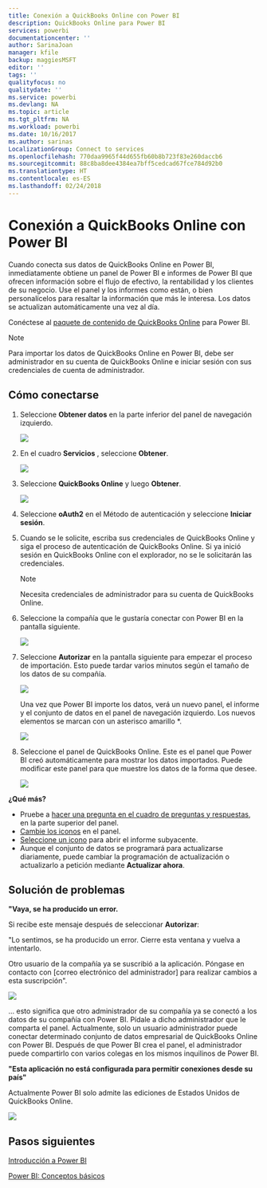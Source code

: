 ```yaml
---
title: Conexión a QuickBooks Online con Power BI
description: QuickBooks Online para Power BI
services: powerbi
documentationcenter: ''
author: SarinaJoan
manager: kfile
backup: maggiesMSFT
editor: ''
tags: ''
qualityfocus: no
qualitydate: ''
ms.service: powerbi
ms.devlang: NA
ms.topic: article
ms.tgt_pltfrm: NA
ms.workload: powerbi
ms.date: 10/16/2017
ms.author: sarinas
LocalizationGroup: Connect to services
ms.openlocfilehash: 770daa9965f44d655fb60b8b723f83e260daccb6
ms.sourcegitcommit: 88c8ba8dee4384ea7bff5cedcad67fce784d92b0
ms.translationtype: HT
ms.contentlocale: es-ES
ms.lasthandoff: 02/24/2018
---
```

# <a name="connect-to-quickbooks-online-with-power-bi"></a>Conexión a QuickBooks Online con Power BI
Cuando conecta sus datos de QuickBooks Online en Power BI, inmediatamente obtiene un panel de Power BI e informes de Power BI que ofrecen información sobre el flujo de efectivo, la rentabilidad y los clientes de su negocio. Use el panel y los informes como están, o bien personalícelos para resaltar la información que más le interesa. Los datos se actualizan automáticamente una vez al día.

Conéctese al [paquete de contenido de QuickBooks Online](https://dxt.powerbi.com/getdata/services/quickbooks-online) para Power BI.

>[!NOTE]
>Para importar los datos de QuickBooks Online en Power BI, debe ser administrador en su cuenta de QuickBooks Online e iniciar sesión con sus credenciales de cuenta de administrador.

## <a name="how-to-connect"></a>Cómo conectarse
1. Seleccione **Obtener datos** en la parte inferior del panel de navegación izquierdo.
   
   ![](media/service-connect-to-quickbooks-online/pbi_getdata.png) 
2. En el cuadro **Servicios** , seleccione **Obtener**.
   
   ![](media/service-connect-to-quickbooks-online/pbi_getservices.png) 
3. Seleccione **QuickBooks Online** y luego **Obtener**.
   
   ![](media/service-connect-to-quickbooks-online/qbo.png)
4. Seleccione **oAuth2** en el Método de autenticación y seleccione **Iniciar sesión**. 
5. Cuando se le solicite, escriba sus credenciales de QuickBooks Online y siga el proceso de autenticación de QuickBooks Online. Si ya inició sesión en QuickBooks Online con el explorador, no se le solicitarán las credenciales.
   >[!NOTE]
   >Necesita credenciales de administrador para su cuenta de QuickBooks Online.
6. Seleccione la compañía que le gustaría conectar con Power BI en la pantalla siguiente.
   
   ![](media/service-connect-to-quickbooks-online/pbi_qbo_almost.png)
7. Seleccione **Autorizar** en la pantalla siguiente para empezar el proceso de importación. Esto puede tardar varios minutos según el tamaño de los datos de su compañía. 
   
   ![](media/service-connect-to-quickbooks-online/pbi_qbo_authorizesm.png)
   
   Una vez que Power BI importe los datos, verá un nuevo panel, el informe y el conjunto de datos en el panel de navegación izquierdo. Los nuevos elementos se marcan con un asterisco amarillo \*.
   
   ![](media/service-connect-to-quickbooks-online/pbi_qbo_leftnavnew.png)
8. Seleccione el panel de QuickBooks Online. Este es el panel que Power BI creó automáticamente para mostrar los datos importados. Puede modificar este panel para que muestre los datos de la forma que desee. 
   
   ![](media/service-connect-to-quickbooks-online/pbi_qbo_dash.png)

**¿Qué más?**

* Pruebe a [hacer una pregunta en el cuadro de preguntas y respuestas](power-bi-q-and-a.md), en la parte superior del panel.
* [Cambie los iconos](service-dashboard-edit-tile.md) en el panel.
* [Seleccione un icono](service-dashboard-tiles.md) para abrir el informe subyacente.
* Aunque el conjunto de datos se programará para actualizarse diariamente, puede cambiar la programación de actualización o actualizarlo a petición mediante **Actualizar ahora**.

## <a name="troubleshooting"></a>Solución de problemas
**"Vaya, se ha producido un error.**

Si recibe este mensaje después de seleccionar **Autorizar**:

"Lo sentimos, se ha producido un error. Cierre esta ventana y vuelva a intentarlo.

Otro usuario de la compañía ya se suscribió a la aplicación. Póngase en contacto con [correo electrónico del administrador] para realizar cambios a esta suscripción".

![](media/service-connect-to-quickbooks-online/pbi_qbo_oopssm.png)

... esto significa que otro administrador de su compañía ya se conectó a los datos de su compañía con Power BI. Pídale a dicho administrador que le comparta el panel. Actualmente, solo un usuario administrador puede conectar determinado conjunto de datos empresarial de QuickBooks Online con Power BI. Después de que Power BI crea el panel, el administrador puede compartirlo con varios colegas en los mismos inquilinos de Power BI.

**"Esta aplicación no está configurada para permitir conexiones desde su país"**

Actualmente Power BI solo admite las ediciones de Estados Unidos de QuickBooks Online. 

![](media/service-connect-to-quickbooks-online/pbi_qbo_countrynotsupported.png)

## <a name="next-steps"></a>Pasos siguientes
[Introducción a Power BI](service-get-started.md)

[Power BI: Conceptos básicos](service-basic-concepts.md)


